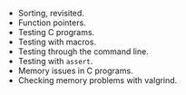 * Sorting, revisited.
* Function pointers.
* Testing C programs.
* Testing with macros.
* Testing through the command line.
* Testing with `assert`.
* Memory issues in C programs.
* Checking memory problems with valgrind.
